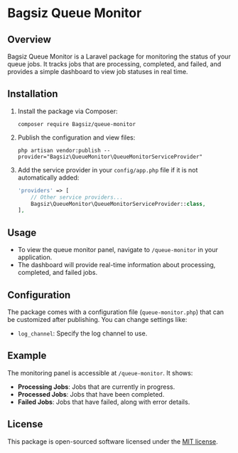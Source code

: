 # Bagsiz Queue Monitor

## Overview
Bagsiz Queue Monitor is a Laravel package for monitoring the status of your queue jobs. It tracks jobs that are processing, completed, and failed, and provides a simple dashboard to view job statuses in real time.

## Installation
1. Install the package via Composer:
   ```
   composer require Bagsiz/queue-monitor
   ```

2. Publish the configuration and view files:
   ```
   php artisan vendor:publish --provider="Bagsiz\QueueMonitor\QueueMonitorServiceProvider"
   ```

3. Add the service provider in your `config/app.php` file if it is not automatically added:
   ```php
   'providers' => [
       // Other service providers...
       Bagsiz\QueueMonitor\QueueMonitorServiceProvider::class,
   ],
   ```

## Usage
- To view the queue monitor panel, navigate to `/queue-monitor` in your application.
- The dashboard will provide real-time information about processing, completed, and failed jobs.

## Configuration
The package comes with a configuration file (`queue-monitor.php`) that can be customized after publishing. You can change settings like:
- `log_channel`: Specify the log channel to use.

## Example
The monitoring panel is accessible at `/queue-monitor`. It shows:
- **Processing Jobs**: Jobs that are currently in progress.
- **Processed Jobs**: Jobs that have been completed.
- **Failed Jobs**: Jobs that have failed, along with error details.

## License
This package is open-sourced software licensed under the [MIT license](LICENSE).
